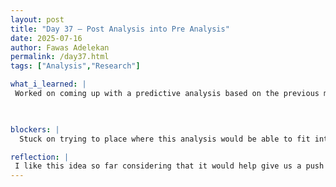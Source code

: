 ```yaml
---
layout: post
title: "Day 37 – Post Analysis into Pre Analysis"
date: 2025-07-16
author: Fawas Adelekan
permalink: /day37.html
tags: ["Analysis","Research"]

what_i_learned: |
 Worked on coming up with a predictive analysis based on the previous matches and seasons within a teams performance. Worked on finally finishing up the recording to train our model which was a relief. Reviewed on working our directory when it comes to being able to get all the information we've collected in our Google drive (for now). Now we're starting to train the model with the realistic human voices that we need. Accomplished sectioning what information from our literature reviews that we'll be using on our research paper.

 

blockers: |
  Stuck on trying to place where this analysis would be able to fit into our project. Just figuring out when we're going to work on the front and back end of the project.

reflection: |
 I like this idea so far considering that it would help give us a push to break out of that predictable mold. Working on how the information we stored would be retrived is just us getting one step closer when it comes to being able to showcase what we have so far. Working on implementing tnew ideas is refreshing considering that we've been working on this project for weeks but not to the point where it slows us down. Concentrating on the research paper has also been a blessing because now we know the directory and ironing out the kinks of our paper.
---
```

